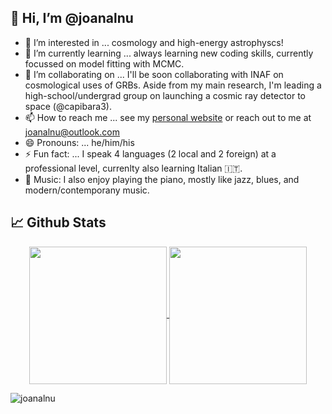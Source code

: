👋 Hi, I’m @joanalnu
---

- 👀 I’m interested in ... cosmology and high-energy astrophyscs!
- 🌱 I’m currently learning ... always learning new coding skills, currently focussed on model fitting with MCMC.
- 💞️ I’m collaborating on ... I'll be soon collaborating with INAF on cosmological uses of GRBs. Aside from my main research, I'm leading a high-school/undergrad group on launching a cosmic ray detector to space (@capibara3).
- 📫 How to reach me ... see my [personal website](https://joanalnu.github.io/) or reach out to me at [joanalnu@outlook.com](mailto:joanalnu@outlook.com)
- 😄 Pronouns: ... he/him/his
- ⚡ Fun fact: ... I speak 4 languages (2 local and 2 foreign) at a professional level, currenlty also learning Italian 🇮🇹.
- 🎹 Music: I also enjoy playing the piano, mostly like jazz, blues, and modern/contemporany music.

## 📈 Github Stats
<p align="center">
  <a href="https://github.com/joanalnu/github-readme-stats">
    <img align="center" src="https://github-readme-stats.vercel.app/api/top-langs/?username=joanalnu&langs_count=10&layout=compact&theme=midnight-purple&repo=github-readme-stats"  height=220  />
  </a>
  <a href="https://github.com/joanalnu/github-readme-stats">
    <img align="center" src="https://github-readme-stats.vercel.app/api?username=joanalnu&show_icons=true&theme=midnight-purple" height=220 />
  </a>
</p>
<p><img align="center" src="https://github-readme-streak-stats.herokuapp.com/?user=joanalnu&&theme=tokyonight" alt="joanalnu" /></p>

<!---
joanalnu/joanalnu is a ✨ special ✨ repository because its `README.md` (this file) appears on your GitHub profile.
You can click the Preview link to take a look at your changes.
--->
